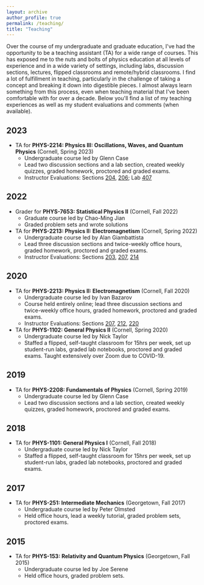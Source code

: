 ```yaml
---
layout: archive
author_profile: true
permalink: /teaching/
title: "Teaching"
---
```


Over the course of my undergraduate and graduate education, I've had the opportunity to be a teaching assistant (TA) for a wide range of courses. This has exposed me to the nuts and bolts of physics education at all levels of experience and in a wide variety of settings, including labs, discussion sections, lectures, flipped classrooms and remote/hybrid classrooms. I find a lot of fulfillment in teaching, particularly in the challenge of taking a concept and breaking it down into digestible pieces. I almost always learn something from this process, even when teaching material that I've been comfortable with for over a decade. Below you'll find a list of my teaching experiences as well as my student evaluations and comments (when available).

## 2023
- TA for **PHYS-2214: Physics III: Oscillations, Waves, and Quantum Physics** (Cornell, Spring 2023)
    - Undergraduate course led by Glenn Case
    - Lead two discussion sections and a lab section, created weekly quizzes, graded homework, proctored and graded exams.
    - Instructor Evaluations: Sections [204](/files/Spring_2023-PHYS_2214-DIS_204_Kiely.pdf), [206](/files/Spring_2023-PHYS_2214-DIS_206_Kiely.pdf); Lab [407](/files/Spring_2023-PHYS_2214-LAB_407_Kiely.pdf)

## 2022
- Grader for **PHYS-7653: Statistical Physics II** (Cornell, Fall 2022)
    - Graduate course led by Chao-Ming Jian
    - Graded problem sets and wrote solutions
- TA for **PHYS-2213: Physics II: Electromagnetism** (Cornell, Spring 2022)
    - Undergraduate course led by Alan Giambattista
    - Lead three discussion sections and twice-weekly office hours, graded homework, proctored and graded exams.
    - Instructor Evaluations: Sections [203](/files/Spring_2022-PHYS_2213-DIS_203_Kiely.pdf), [207](/files/Spring_2022-PHYS_2213-DIS_207_Kiely.pdf), [214](/files/Spring_2022-PHYS_2213-DIS_214_Kiely.pdf)

## 2020
- TA for **PHYS-2213: Physics II: Electromagnetism** (Cornell, Fall 2020)
    - Undergraduate course led by Ivan Bazarov
    - Course held entirely online; lead three discussion sections and twice-weekly office hours, graded homework, proctored and graded exams.
    - Instructor Evaluations: Sections [207](/files/Fall_2020-PHYS_2213-DIS_207_Kiely.pdf), [212](/files/Fall_2020-PHYS_2213-DIS_212_Kiely.pdf), [220](/files/Fall_2020-PHYS_2213-DIS_220_Kiely.pdf)
- TA for **PHYS-1102: General Physics II** (Cornell, Spring 2020)
    - Undergraduate course led by Nick Taylor
    - Staffed a flipped, self-taught classroom for 15hrs per week, set up student-run labs, graded lab notebooks, proctored and graded exams. Taught extensively over Zoom due to COVID-19.

## 2019
- TA for **PHYS-2208: Fundamentals of Physics** (Cornell, Spring 2019)
    - Undergraduate course led by Glenn Case
    - Lead two discussion sections and a lab section, created weekly quizzes, graded homework, proctored and graded exams.

## 2018
- TA for **PHYS-1101: General Physics I** (Cornell, Fall 2018)
    - Undergraduate course led by Nick Taylor
    - Staffed a flipped, self-taught classroom for 15hrs per week, set up student-run labs, graded lab notebooks, proctored and graded exams.

## 2017
- TA for **PHYS-251: Intermediate Mechanics** (Georgetown, Fall 2017)
    - Undergraduate course led by Peter Olmsted
    - Held office hours, lead a weekly tutorial, graded problem sets, proctored exams.

## 2015
- TA for **PHYS-153: Relativity and Quantum Physics** (Georgetown, Fall 2015)
    - Undergraduate course led by Joe Serene
    - Held office hours, graded problem sets.